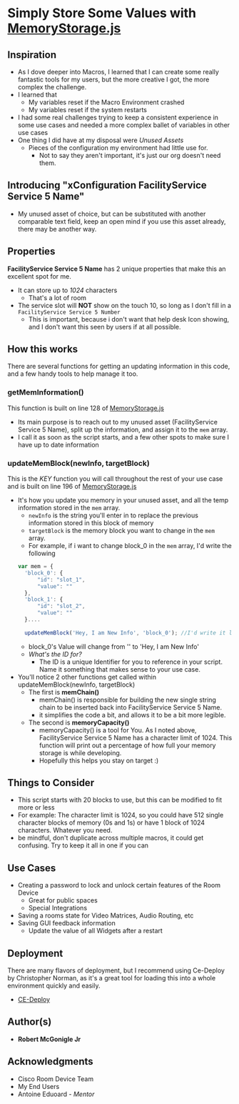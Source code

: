 # Simply Store Some Values with [MemoryStorage.js](https://github.com/Bobby-McGonigle/Macro-Samples/blob/master/Macro%20Memory%20Storage/MemoryStorage.js)

## Inspiration

* As I dove deeper into Macros, I learned that I can create some really fantastic tools for my users, but the more creative I got, the more complex the challenge.
* I learned that 
  * My variables reset if the Macro Environment crashed
  * My variables reset if the system restarts
* I had some real challenges trying to keep a consistent experience in some use cases and needed a more complex ballet of variables in other use cases
* One thing I did have at my disposal were _Unused Assets_
  * Pieces of the configuration my environment had little use for.
    * Not to say they aren't important, it's just our org doesn't need them.

## Introducing "xConfiguration FacilityService Service 5 Name"
* My unused asset of choice, but can be substituted with another comparable text field, keep an open mind if you use this asset already, there may be another way.

## Properties
**FacilityService Service 5 Name** has 2 unique properties that make this an excellent spot for me.
* It can store up to _1024_ characters
  * That's a lot of room
* The service slot will **NOT** show on the touch 10, so long as I don't fill in a ```FacilityService Service 5 Number```
  * This is important, because i don't want that help desk Icon showing, and I don't want this seen by users if at all possible.


## How this works

There are several functions for getting an updating information in this code, and a few handy tools to help manage it too.

### getMemInformation()
This function is built on line 128 of [MemoryStorage.js](https://github.com/Bobby-McGonigle/Macro-Samples/blob/master/Macro%20Memory%20Storage/MemoryStorage.js)
* Its main purpose is to reach out to my unused asset (FacilityService Service 5 Name), split up the information, and assign it to the ```mem``` array.
* I call it as soon as the script starts, and a few other spots to make sure I have up to date information

### updateMemBlock(newInfo, targetBlock)
This is the _KEY_ function you will call throughout the rest of your use case and is built on line 196 of [MemoryStorage.js](https://github.com/Bobby-McGonigle/Macro-Samples/blob/master/Macro%20Memory%20Storage/MemoryStorage.js)
* It's how you update you memory in your unused asset, and all the temp information stored in the ```mem``` array.
  * ```newInfo``` is the string you'll enter in to replace the previous information stored in this block of memory
  * ```targetBlock``` is the memory block you want to change in the ```mem``` array.
  * For example, if i want to change block_0 in the ```mem``` array, I'd write the following
  ```javascript
  var mem = {
    'block_0': {
        "id": "slot_1", 
        "value": "" 
    },
    'block_1': {
        "id": "slot_2",
        "value": ""
    }....
    
    updateMemBlock('Hey, I am New Info', 'block_0'); //I'd write it like this
  ```
  * block_0's Value will change from '' to 'Hey, I am New Info'
  * _What's the ID for?_
    * The ID is a unique Identifier for you to reference in your script. Name it something that makes sense to your use case.
* You'll notice 2 other functions get called within updateMemBlock(newInfo, targetBlock)
  * The first is **memChain()**
    * memChain() is responsible for building the new single string chain to be inserted back into FacilityService Service 5 Name.
    * it simplifies the code a bit, and allows it to be a bit more legible.
  * The second is **memoryCapacity()**
    * memoryCapacity() is a tool for You. As I noted above, FacilityService Service 5 Name has a character limit of 1024. This function will print out a percentage of how full your memory storage is while developing.
    * Hopefully this helps you stay on target :)
    
## Things to Consider
* This script starts with 20 blocks to use, but this can be modified to fit more or less
 * For example: The character limit is 1024, so you could have 512 single character blocks of memory (0s and 1s) or have 1 block of 1024 characters. Whatever you need.
* be mindful, don't duplicate across multiple macros, it could get confusing. Try to keep it all in one if you can

## Use Cases
* Creating a password to lock and unlock certain features of the Room Device
  * Great for public spaces
  * Special Integrations
* Saving a rooms state for Video Matrices, Audio Routing, etc
* Saving GUI feedback information
  * Update the value of all Widgets after a restart

## Deployment

There are many flavors of deployment, but I recommend using Ce-Deploy by Christopher Norman, as it's a great tool for loading this into a whole environment quickly and easily.

* [CE-Deploy](https://github.com/voipnorm/CE-Deploy)

## Author(s)

* **Robert McGonigle Jr**

## Acknowledgments

* Cisco Room Device Team
* My End Users
* Antoine Eduoard - *Mentor*

